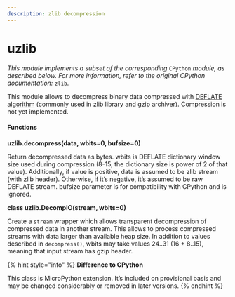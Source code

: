 ```yaml
---
description: zlib decompression
---
```


# uzlib

_This module implements a subset of the corresponding_ `CPython` _module, as described below. For more information, refer to the original CPython documentation:_ `zlib`.

This module allows to decompress binary data compressed with [DEFLATE algorithm](https://en.wikipedia.org/wiki/DEFLATE) \(commonly used in zlib library and gzip archiver\). Compression is not yet implemented.

#### Functions

**uzlib.decompress\(data, wbits=0, bufsize=0\)**

Return decompressed data as bytes. wbits is DEFLATE dictionary window size used during compression \(8-15, the dictionary size is power of 2 of that value\). Additionally, if value is positive, data is assumed to be zlib stream \(with zlib header\). Otherwise, if it’s negative, it’s assumed to be raw DEFLATE stream. bufsize parameter is for compatibility with CPython and is ignored.

**class uzlib.DecompIO\(stream, wbits=0\)**

Create a `stream` wrapper which allows transparent decompression of compressed data in another stream. This allows to process compressed streams with data larger than available heap size. In addition to values described in `decompress()`, wbits may take values 24..31 \(16 + 8..15\), meaning that input stream has gzip header.

{% hint style="info" %}
**Difference to CPython**

This class is MicroPython extension. It’s included on provisional basis and may be changed considerably or removed in later versions.
{% endhint %}

